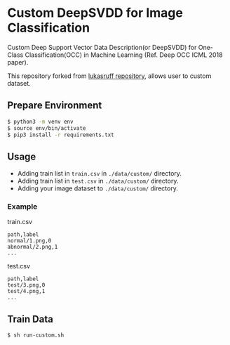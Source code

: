 # **Custom DeepSVDD for Image Classification**

Custom Deep Support Vector Data Description(or DeepSVDD) for One-Class Classification(OCC) in Machine Learning (Ref. Deep OCC ICML 2018 paper).

This repository forked from [lukasruff repository](https://github.com/lukasruff/Deep-SVDD), allows user to custom dataset.

## **Prepare Environment**

```bash
$ python3 -m venv env
$ source env/bin/activate
$ pip3 install -r requirements.txt
```

## **Usage**

 - Adding train list in `train.csv` in `./data/custom/` directory.
 - Adding train list in `test.csv` in `./data/custom/` directory.
 - Adding your image dataset to `./data/custom/` directory.

### **Example**

train.csv

```csv
path,label
normal/1.png,0
abnormal/2.png,1
...
```

test.csv

```csv
path,label
test/3.png,0
test/4.png,1
...
```

## **Train Data**

```bash
$ sh run-custom.sh
```